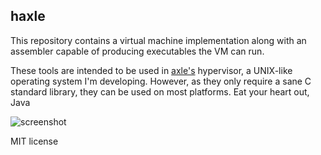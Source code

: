 haxle
-------------

This repository contains a virtual machine implementation along with an assembler capable of producing executables the VM can run.

These tools are intended to be used in [axle's](www.github.com/codyd51/axle.git) hypervisor, a UNIX-like operating system I'm developing. However, as they only require a sane C standard library, they can be used on most platforms. Eat your heart out, Java

![screenshot](https://www.dropbox.com/s/1w57zy144c3wko0/Screenshot%202016-10-10%2015.14.23.png?dl=0 "Screenshot")

MIT license

